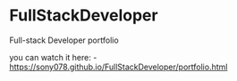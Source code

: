 # FullStackDeveloper
Full-stack Developer portfolio

you can watch it here: - https://sony078.github.io/FullStackDeveloper/portfolio.html
